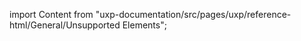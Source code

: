 
import Content from "uxp-documentation/src/pages/uxp/reference-html/General/Unsupported Elements";

<Content query="product=xd"/>
